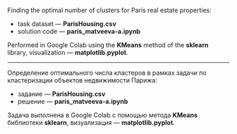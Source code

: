 Finding the optimal number of clusters for Paris real estate properties:
 * task dataset — **ParisHousing.csv**
 * solution code — **paris_matveeva-a.ipynb**

Performed in Google Colab using the **KMeans** method of the **sklearn** library, visualization — **matplotlib.pyplot**.

---

Определение оптимального числа кластеров в рамках задачи по кластеризации объектов недвижимости Парижа:
 * задание — **ParisHousing.csv**
 * решение — **paris_matveeva-a.ipynb**

Задача выполнена в Google Colab c помощью метода **KMeans** библиотеки **sklearn**, визуализация — **matplotlib.pyplot**.
 
